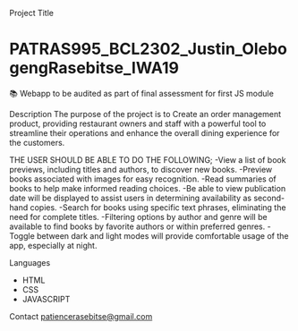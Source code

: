 
Project Title
# PATRAS995_BCL2302_Justin_OlebogengRasebitse_IWA19

📚 Webapp to be audited as part of final assessment for first JS module

Description
The purpose of the project is to Create an order management product, providing restaurant owners and staff with a powerful tool to streamline their operations and enhance the overall dining experience for the customers.

THE USER SHOULD BE ABLE TO DO THE FOLLOWING;
-View a list of book previews, including titles and authors, to discover new books.
-Preview books associated with images for easy recognition.
-Read summaries of books to help make informed reading choices.
-Be able to view publication date will be displayed to assist users in determining availability as second-hand copies.
-Search for books using specific text phrases, eliminating the need for complete titles.
-Filtering options by author and genre will be available to find books by favorite authors or within preferred genres.
-Toggle between dark and light modes will provide comfortable usage of the app, especially at night.

Languages
- HTML
- CSS
- JAVASCRIPT

Contact
patiencerasebitse@gmail.com
